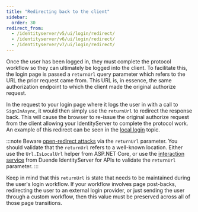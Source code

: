 ```yaml
---
title: "Redirecting back to the client"
sidebar:
  order: 30
redirect_from:
  - /identityserver/v5/ui/login/redirect/
  - /identityserver/v6/ui/login/redirect/
  - /identityserver/v7/ui/login/redirect/
---
```


Once the user has been logged in, they must complete the protocol workflow so they can ultimately be logged into the client.
To facilitate this, the login page is passed a `returnUrl` query parameter which refers to the URL the prior request came from.
This URL is, in essence, the same authorization endpoint to which the client made the original authorize request.

In the request to your login page where it logs the user in with a call to `SignInAsync`, it would then simply use the `returnUrl` to redirect the response back.
This will cause the browser to re-issue the original authorize request from the client allowing your IdentityServer to complete the protocol work.
An example of this redirect can be seen in the [local login](local) topic.

:::note
Beware [open-redirect attacks](https://en.wikipedia.org/wiki/URL_redirection#security_issues) via the `returnUrl` parameter. You should validate that the `returnUrl` refers to a well-known location.
Either use the `Url.IsLocalUrl` helper from ASP.NET Core, or use the [interaction service](/identityserver/v7/reference/services/interaction_service#iidentityserverinteractionservice-apis) from Duende IdentityServer for APIs to validate the `returnUrl` parameter.
:::

Keep in mind that this `returnUrl` is state that needs to be maintained during the user's login workflow.
If your workflow involves page post-backs, redirecting the user to an external login provider, or just sending the user through a custom workflow, then this value must be preserved across all of those page transitions.
